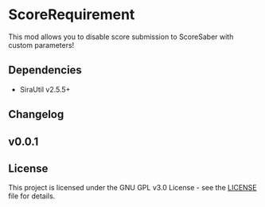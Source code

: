 # ScoreRequirement

This mod allows you to disable score submission to ScoreSaber with custom parameters!

## Dependencies
- SiraUtil v2.5.5+

## Changelog

## v0.0.1

## License
This project is licensed under the GNU GPL v3.0 License - see the [LICENSE](LICENSE) file for details.
